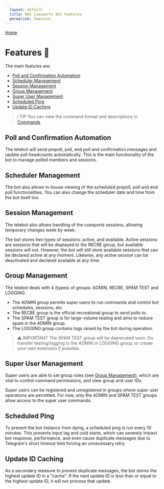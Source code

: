 ```yaml
---
  layout: default
  title: NUS Cuesports Bot Features
  permalink: features
---
```


[Home](index.md)

# Features 📌
The main features are:
* [Poll and Confirmation Automation](#poll-and-confirmation-automation)
* [Scheduler Management](#scheduler-management)
* [Session Management](#session-management)
* [Group Management](#group-management)
* [Super User Management](#super-user-management)
* [Scheduled Ping](#scheduled-ping)
* [Update ID Caching](#update-id-caching)

> ℹ️ TIP
> You can view the command format and descriptions in [Commands](commands.md)

## Poll and Confirmation Automation
The telebot will send prepoll, poll, end poll and confirmation messages and update poll headcounts automatically. This is the main functionality of the bot to manage polled members and sessions.

## Scheduler Management
The bot also allows in-house viewing of the scheduled prepoll, poll and end poll functionalities. You can also change the scheduler date and time from the bot itself too.

## Session Management
The telebot also allows handling of the cuesports sessions, allowing temporary changes week by week. 

The bot stores two types of sessions: active, and available. Active sessions are sessions that will be displayed to the RECRE group, but available sessions will not.
However, the bot will still store available sessions that can be declared active at any moment. Likewise, any active session can be deactivated and declared available at any time.

## Group Management
The telebot deals with 4 (types) of groups: ADMIN, RECRE, SPAM TEST and LOGGING.
* The ADMIN group permits super users to run commands and control bot schedules, sessions, etc.
* The RECRE group is the official recreational group to send polls to.
* The SPAM TEST group is for large-volume testing and aims to reduce spam in the ADMIN group.
* The LOGGING group contains logs raised by the bot during operation.

> ⚠️ IMPORTANT
> The SPAM TEST group will be deprecated soon. Do transfer testing/logging to the ADMIN or LOGGING group, or create your own extension if possible.

## Super User Management
Super users are able to set group roles (see [Group Management](#group-management)), which are vital to control command permissions, and view group and user IDs.

Super users can be registered and unregistered in groups where super user operations are permitted. For now, only the ADMIN and SPAM TEST groups allow access to the super user commands.

## Scheduled Ping
To prevent the bot instance from dying, a scheduled ping is run every 10 minutes. This prevents input lag and cold starts, which can severely impact bot response, performance, and even cause duplicate messages due to Telegram's short timeout limit forcing an unnecessary retry.

## Update ID Caching
As a secondary measure to prevent duplicate messages, the bot stores the highest update ID in a "cache". If the next update ID is less than or equal to the highest update ID, it will not process that update.